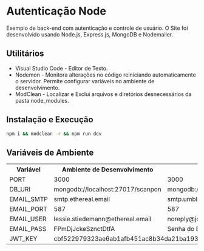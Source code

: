 # Autenticação Node

Exemplo de back-end com autenticação e controle de usuário. O Site foi desenvolvido usando Node.js, Express.js, MongoDB e Nodemailer.

## Utilitários
* Visual Studio Code - Editor de Texto.
* Nodemon - Monitora alterações no código reiniciando automaticamente o servidor. Permite configurar variáveis no ambiente de desenvolvimento.
* ModClean - Localizar e Exclui arquivos e diretórios desnecessários da pasta node_modules.

## Instalação e Execução
```bash
npm i && modclean -r && npm run dev
```

## Variáveis de Ambiente
<table>
    <tr>
        <th>Variável</th>
        <th>Ambiente de Desenvolvimento</th>
        <th>Ambiente de Produção</th>
    </tr>
    <tr>
        <td>PORT</td>
        <td>3000</td>
        <td>3000</td>
    </tr>
    <tr>
        <td>DB_URI</td>
        <td>mongodb://localhost:27017/scanpon</td>
        <td>mongodb://usuario:senha@mongo_auth:27017/auth</td>
    </tr>
    <tr>
        <td>EMAIL_SMTP</td>
        <td>smtp.ethereal.email</td>
        <td>smtp.umbler.com</td>
    </tr>
    <tr>
        <td>EMAIL_PORT</td>
        <td>587</td>
        <td>587</td>
    </tr>
    <tr>
        <td>EMAIL_USER</td>
        <td>lessie.stiedemann@ethereal.email</td>
        <td>noreply@joaops.com.br</td>
    </tr>
    <tr>
        <td>EMAIL_PASS</td>
        <td>FPmDjJckeSznctDtfA</td>
        <td>Senha do Email</td>
    </tr>
    <tr>
        <td>JWT_KEY</td>
        <td colspan="2">cbf522979323ae6ab1afb451ac8b34da21ba1930f34c246b91d84b449d19bd03</td>
    </tr>
</table>